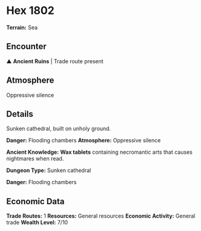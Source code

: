 # Hex 1802

**Terrain:** Sea

## Encounter
▲ **Ancient Ruins** | Trade route present

## Atmosphere
Oppressive silence

## Details
Sunken cathedral, built on unholy ground.

**Danger:** Flooding chambers
**Atmosphere:** Oppressive silence


**Ancient Knowledge:** **Wax tablets** containing necromantic arts that causes nightmares when read.

**Dungeon Type:** Sunken cathedral

**Danger:** Flooding chambers

## Economic Data
**Trade Routes:** 1
**Resources:** General resources
**Economic Activity:** General trade
**Wealth Level:** 7/10
